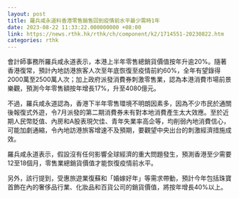 ```yaml
---
layout: post
title: 羅兵咸永道料香港零售銷售回到疫情前水平最少需時1年
date: 2023-08-22 11:33:22.000000000 +08:00
link: https://news.rthk.hk/rthk/ch/component/k2/1714551-20230822.htm
categories: rthk
---
```


會計師事務所羅兵咸永道表示，本港上半年零售總銷貨價值按年升逾20%。隨著香港復常，預計內地訪港旅客人次至年底恢復至疫情前約60%，全年有望錄得2000萬至2500萬人次；加上政府派發消費券刺激零售業，認為本港消費市場前景樂觀，預測今年零售額按年增長17%，升至4080億元。

不過，羅兵咸永道認為，香港下半年零售環境不明朗因素多，因為不少市民於通關後報復式外遊，令7月派發的第二期消費券未有對本地消費產生太大效應。至於近期人民幣貶值、內房和A股表現欠佳、青年失業率高企等，均削弱內地消費信心，可能加劇通縮，令內地訪港旅客增速不及預期，要觀望中央出台的刺激經濟措施成效。

羅兵咸永道表示，假設沒有任何影響全球經濟的重大問題發生，預測香港至少需要12至18個月，零售業總銷貨價值才能恢復疫情前水平。

另外，該行提到，受惠旅遊業復蘇和「婚嫁好年」等需求帶動，預計今年包括珠寶首飾在內的奢侈品行業、化妝品和百貨公司的銷貨價值，將按年增長40%以上。
